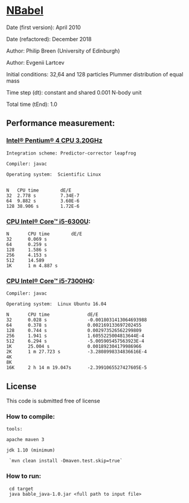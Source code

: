 # [NBabel](http://www.nbabel.org)

Date (first version): April 2010

Date (refactored): December 2018

Author:  Philip Breen (University of Edinburgh)

Author:  Evgenii Lartcev

Initial conditions: 32,64 and 128 particles Plummer distribution of equal mass

Time step (dt): constant and shared 0.001 N-body unit

Total time (tEnd): 1.0

## Performance measurement:

### [Intel® Pentium® 4 CPU 3.20GHz](https://ark.intel.com/ru/products/27500/Intel-Pentium-4-Processor-supporting-HT-Technology-3_20-GHz-1M-Cache-800-MHz-FSB)

    Integration scheme: Predictor-corrector leapfrog

    Compiler: javac

    Operating system:  Scientific Linux


    N	CPU time    	dE/E
    32	2.778 s 		7.34E-7
    64	9.882 s 		3.60E-6
    128	38.906 s		1.72E-6


### [CPU Intel® Core™ i5-6300U](https://ark.intel.com/ru/products/88190/Intel-Core-i5-6300U-Processor-3M-Cache-up-to-3_00-GHz):

    N       CPU time        dE/E
    32      0.069 s
    64      0.259 s
    128     1.586 s
    256     4.153 s
    512     14.589
    1K      1 m 4.887 s

### [CPU Intel® Core™ i5-7300HQ](https://ark.intel.com/ru/products/97456/Intel-Core-i5-7300HQ-Processor-6M-Cache-up-to-3-50-GHz-):

    Compiler: javac

    Operating system:  Linux Ubuntu 16.04

    N       CPU time              dE/E
    32      0.028 s               -0.0018031413064693988
    64      0.378 s               0.002169133697202455
    128     0.744 s               0.002973526562299809
    256     1.941 s               1.6055225004813644E-4
    512     6.294 s               -5.005905457563923E-4
    1K      25.004 s              0.001892304179986966
    2K      1 m 27.723 s          -3.2808998334836616E-4
    4K
    8K
    16K     2 h 14 m 19.047s      -2.3991065527427605E-5

## License

This code is submitted free of license

### How to compile:

    tools:

    apache maven 3

    jdk 1.10 (minimum)

     `mvn clean install -Dmaven.test.skip=true`

### How to run:

     cd target
     java bable_java-1.0.jar <full path to input file>